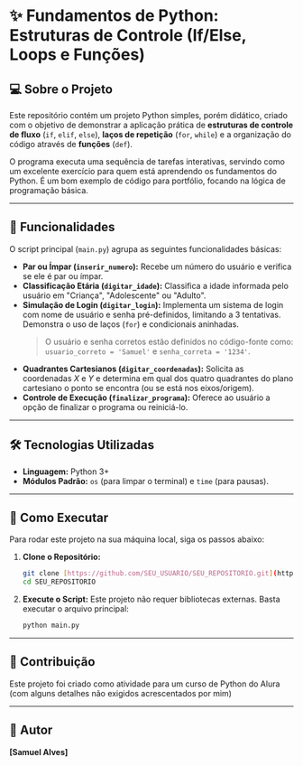# ✨ Fundamentos de Python: Estruturas de Controle (If/Else, Loops e Funções)

## 💻 Sobre o Projeto

Este repositório contém um projeto Python simples, porém didático, criado com o objetivo de demonstrar a aplicação prática de **estruturas de controle de fluxo** (`if`, `elif`, `else`), **laços de repetição** (`for`, `while`) e a organização do código através de **funções** (`def`).

O programa executa uma sequência de tarefas interativas, servindo como um excelente exercício para quem está aprendendo os fundamentos do Python. É um bom exemplo de código para portfólio, focando na lógica de programação básica.

---

## 🚀 Funcionalidades

O script principal (`main.py`) agrupa as seguintes funcionalidades básicas:

* **Par ou Ímpar (`inserir_numero`):** Recebe um número do usuário e verifica se ele é par ou ímpar.
* **Classificação Etária (`digitar_idade`):** Classifica a idade informada pelo usuário em "Criança", "Adolescente" ou "Adulto".
* **Simulação de Login (`digitar_login`):** Implementa um sistema de login com nome de usuário e senha pré-definidos, limitando a 3 tentativas. Demonstra o uso de laços (`for`) e condicionais aninhadas.
    > O usuário e senha corretos estão definidos no código-fonte como: `usuario_correto = 'Samuel'` e `senha_correta = '1234'`.
* **Quadrantes Cartesianos (`digitar_coordenadas`):** Solicita as coordenadas $X$ e $Y$ e determina em qual dos quatro quadrantes do plano cartesiano o ponto se encontra (ou se está nos eixos/origem).
* **Controle de Execução (`finalizar_programa`):** Oferece ao usuário a opção de finalizar o programa ou reiniciá-lo.

---

## 🛠️ Tecnologias Utilizadas

* **Linguagem:** Python 3+
* **Módulos Padrão:** `os` (para limpar o terminal) e `time` (para pausas).

---

## 📄 Como Executar

Para rodar este projeto na sua máquina local, siga os passos abaixo:

1.  **Clone o Repositório:**
    ```bash
    git clone [https://github.com/SEU_USUARIO/SEU_REPOSITORIO.git](https://github.com/SEU_USUARIO/SEU_REPOSITORIO.git)
    cd SEU_REPOSITORIO
    ```

2.  **Execute o Script:**
    Este projeto não requer bibliotecas externas. Basta executar o arquivo principal:
    ```bash
    python main.py
    ```

---

## 🙋 Contribuição

Este projeto foi criado como atividade para um curso de Python do Alura (com alguns detalhes não exigidos acrescentados por mim)

---
## 👤 Autor

**[Samuel Alves]**
